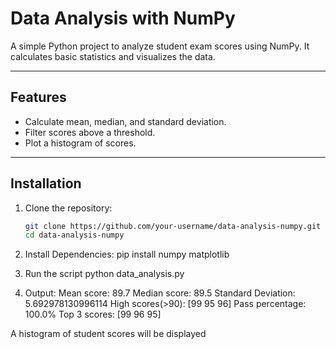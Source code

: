 # Data Analysis with NumPy

A simple Python project to analyze student exam scores using NumPy. It calculates basic statistics and visualizes the data.

---

## Features

- Calculate mean, median, and standard deviation.
- Filter scores above a threshold.
- Plot a histogram of scores.

---

## Installation

1. Clone the repository:
   ```bash
   git clone https://github.com/your-username/data-analysis-numpy.git
   cd data-analysis-numpy
   

2. Install Dependencies:
  pip install numpy matplotlib

3. Run the script
  python data_analysis.py

4. Output:
  Mean score: 89.7
Median score: 89.5
Standard Deviation: 5.692978130996114
High scores(>90): [99 95 96]
Pass percentage: 100.0%
Top 3 scores: [99 96 95]

A histogram of student scores will be displayed
